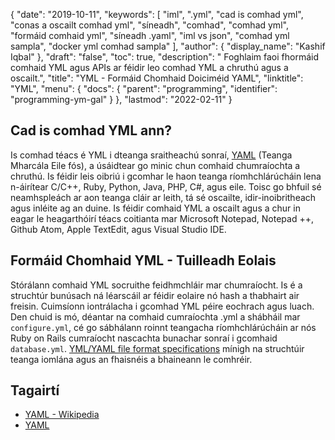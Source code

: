 {
  "date": "2019-10-11",
  "keywords": [
"iml",
".yml",
"cad is comhad yml",
"conas a oscailt comhad yml",
"síneadh",
"comhad",
"comhad yml",
"formáid comhaid yml",
"síneadh .yaml",
"iml vs json",
"comhad yml sampla",
"docker yml comhad sampla"
],
  "author": {
    "display_name": "Kashif Iqbal"
},
  "draft": "false",
  "toc": true,
  "description": " Foghlaim faoi fhormáid comhaid YML agus APIs ar féidir leo comhad YML a chruthú agus a oscailt.",
  "title": "YML - Formáid Chomhaid Doiciméid YAML",
  "linktitle": "YML",
  "menu": {
    "docs": {
      "parent": "programming",
      "identifier": "programming-ym-gal"
}
},
  "lastmod": "2022-02-11"
}

## Cad is comhad YML ann?

Is comhad téacs é YML i dteanga sraitheachú sonraí, [YAML](/programming/yaml/) (Teanga Mharcála Eile fós), a úsáidtear go minic chun comhaid chumraíochta a chruthú. Is féidir leis oibriú i gcomhar le haon teanga ríomhchlárúcháin lena n-áirítear C/C++, Ruby, Python, Java, PHP, C#, agus eile. Toisc go bhfuil sé neamhspleách ar aon teanga cláir ar leith, tá sé oscailte, idir-inoibritheach agus inléite ag an duine. Is féidir comhaid YML a oscailt agus a chur in eagar le heagarthóirí téacs coitianta mar Microsoft Notepad, Notepad ++, Github Atom, Apple TextEdit, agus Visual Studio IDE.

## Formáid Chomhaid YML - Tuilleadh Eolais

Stórálann comhaid YML socruithe feidhmchláir mar chumraíocht. Is é a struchtúr bunúsach ná léarscáil ar féidir eolaire nó hash a thabhairt air freisin. Cuimsíonn iontrálacha i gcomhad YML péire eochrach agus luach. Den chuid is mó, déantar na comhaid cumraíochta .yml a shábháil mar `configure.yml`, cé go sábhálann roinnt teangacha ríomhchlárúcháin ar nós Ruby on Rails cumraíocht nascachta bunachar sonraí i gcomhaid `database.yml`. [YML/YAML file format specifications](https://yaml.org/spec/1.2.2/) mínigh na struchtúir teanga iomlána agus an fhaisnéis a bhaineann le comhréir.

## Tagairtí

- [YAML - Wikipedia](https://en.wikipedia.org/wiki/YAML)
- [YAML](https://yaml.org/spec/1.2/spec.html)

